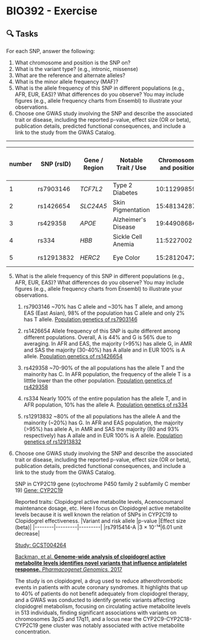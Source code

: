 # BIO392 - Exercise
## 🔍 Tasks
For each SNP, answer the following:

1. What chromosome and position is the SNP on?
2. What is the variant type? (e.g., intronic, missense)
3. What are the reference and alternate alleles?
4. What is the minor allele frequency (MAF)?
5. What is the allele frequency of this SNP in different populations (e.g., AFR, EUR, EAS)? What differences do you observe? You may include figures (e.g., allele frequency charts from Ensembl) to illustrate your observations.
6. Choose one GWAS study involving the SNP and describe the associated trait or disease, including the reported p-value, effect size (OR or beta), publication details, predicted functional consequences, and include a link to the study from the GWAS Catalog.

---

| number | SNP (rsID)  | Gene / Region | Notable Trait / Use |Chromosome and position |Variant type |Reference and alternate allele |MAF |
|---------|-------------|----------------|----------------------|-------------|----------------|-----|----|
| 1       | rs7903146   | *TCF7L2*       | Type 2 Diabetes      |10:112998590 |Intron vaariant |C G/T |NA | 
| 2       | rs1426654   | *SLC24A5*      | Skin Pigmentation    |15:48134287 |Missense variant |A G/T |NA |
| 3       | rs429358    | *APOE*         | Alzheimer's Disease  |19:44908684 |Missense variant |T C |NA |
| 4       | rs334       | *HBB*          | Sickle Cell Anemia   |11:5227002 |Missense variant |T A/C/G |NA |
| 5       | rs12913832  | *HERC2*        | Eye Color            |15:28120472 |Intron variant |G A/C |NA |



5. What is the allele frequency of this SNP in different populations (e.g., AFR, EUR, EAS)? What differences do you observe? You may include figures (e.g., allele frequency charts from Ensembl) to illustrate your observations.
   
    1. rs7903146
        ~70% has C allele and ~30% has T allele, and among EAS (East Asian), 98% of the population has C allele and only 2% has T allele. [Population genetics of rs7903146](https://www.ensembl.org/Homo_sapiens/Variation/Population?db=core;r=10:112998090-112999090;v=rs7903146;vdb=variation;vf=654566937)
    
    2. rs1426654 
        Allele frequency of this SNP is quite different among different populations. Overall, A is 44% and G is 56% due to averaging. In AFR and EAS, the majority (>95%) has allele G, in AMR and SAS the majority (30-40%) has A allale and in EUR 100% is A allele. [Population genetics of rs1426654](https://oct2024.archive.ensembl.org/Homo_sapiens/Variation/Population?db=core;r=15:48133787-48134787;v=rs1426654;vdb=variation;vf=887144584)

    3. rs429358
        ~70-90% of the all populations has the allele T and the mainority has C. In AFR population, the frequency of the allele T is a litttle lower than the other population. [Population genetics of rs429358](https://oct2024.archive.ensembl.org/Homo_sapiens/Variation/Population?db=core;r=19:44908184-44909184;v=rs429358;vdb=variation;vf=1024576105)

    4. rs334
        Nearly 100% of the entire population has the allele T, and in AFR population, 10% has the allele A. [Population genetics of rs334](https://oct2024.archive.ensembl.org/Homo_sapiens/Variation/Population?db=core;r=11:5226502-5227502;v=rs334;vdb=variation;vf=706421787)

    5. rs12913832
        ~80% of the all populations has the allele A and the mainority (~20%) has G. In AFR and EAS population, the majority (>95%) has allele A, in AMR and SAS the majority (80 and 93% respectively) has A allale and in EUR 100% is A allele. [Population genetics of rs12913832](https://oct2024.archive.ensembl.org/Homo_sapiens/Variation/Population?db=core;v=rs12913832;vdb=variation)


6. Choose one GWAS study involving the SNP and describe the associated trait or disease, including the reported p-value, effect size (OR or beta), publication details, predicted functional consequences, and include a link to the study from the GWAS Catalog.
   
    SNP in CYP2C19 gene (cytochrome P450 family 2 subfamily C member 19) [Gene: CYP2C19](https://www.ebi.ac.uk/gwas/genes/CYP2C19)

   Reported traits: Clopidogrel active metabolite levels, Acenocoumarol maintenance dosage, etc.
   Here I focus on Clopidogrel active metabolite levels because it is well known the relation of SNPs in CYP2C19 to Clopidogrel effectiveness.
   |Variant and risk allele |p-value |Effect size (beta)|
   |--------|---------|---------|
   |rs7915414-A |3 × 10⁻¹⁴|6.01 unit decrease|
    

    [Study: GCST004264](https://www.ebi.ac.uk/gwas/studies/GCST004264)
   
   [Backman, et al. **Genome-wide analysis of clopidogrel active metabolite levels identifies novel variants that influence antiplatelet response.** *Pharmacogenet Genomics.* 2017](https://journals.lww.com/jpharmacogenetics/fulltext/2017/04000/genome_wide_analysis_of_clopidogrel_active.5.aspx)

   The study is on clopidogrel, a drug used to reduce atherothrombotic events in patients with acute coronary syndromes. It highlights that up to 40% of patients do not benefit adequately from clopidogrel therapy, and a GWAS was conducted to identify genetic variants affecting clopidogrel metabolism, focusing on circulating active metabolite levels in 513 individuals, finding significant associations with variants on chromosomes 3p25 and 17q11, and a locus near the CYP2C9-CYP2C18-CYP2C19 gene cluster was notably associated with active metabolite concentration.
